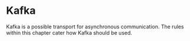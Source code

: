 # Kafka

Kafka is a possible transport for asynchronous communication.
The rules within this chapter cater how Kafka should be used.
